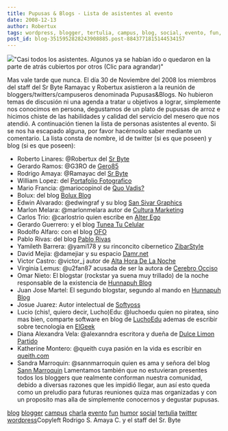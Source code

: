 ```yaml
---
title: Pupusas & Blogs - Lista de asistentes al evento
date: 2008-12-13
author: Robertux
tags: wordpress, blogger, tertulia, campus, blog, social, evento, fun, humor, twitter, charla
post_id: blog-3515952828243908885.post-8843771815144534157
---
```


[![](http://2.bp.blogspot.com/_jH77WNrMVRA/SUMGKyHtOBI/AAAAAAAAFN4/VxG3IJdaoiQ/s400/pupusasblogs08.jpg)](http://2.bp.blogspot.com/_jH77WNrMVRA/SUMGKyHtOBI/AAAAAAAAFN4/VxG3IJdaoiQ/s1600-h/pupusasblogs08.jpg)"Casi todos los asistentes.
      Algunos ya se habían ido o quedaron en la parte de atrás cubiertos por otros (Clic para
      agrandar)"

Mas vale
      tarde que nunca. El día 30 de Noviembre del 2008 los miembros del staff del Sr Byte Ramayac y
      Robertux asistieron a la reunión de bloggers/twitters/campuseros denominada
      Pupusas&Blogs. No hubieron temas de discusión ni una agenda a tratar u objetivos a
      lograr, simplemente nos conocimos en persona, degustamos de un plato de pupusas de arroz e
      hicimos chiste de las habilidades y calidad del servicio del mesero que nos atendió. A
      continuación tienen la lista de personas asistentes al evento. Si se nos ha escapado alguna,
      por favor hacérnoslo saber mediante un comentario. La lista consta de nombre, id de twitter
      (si es que poseen) y blog (si es que poseen):

- Roberto Linares: @Robertux del [Sr Byte](http://www.srbyte.com/)
- Gerardo Ramos: @G3RO de [Gero85](http://gero85.blogspot.com/)
- Rodrigo Amaya: @Ramayac del [Sr Byte](http://www.srbyte.com/)
- William Lopez: del [Portafolio Fotografico](http://portafolio-fotografico.blogspot.com/)
- Mario Francia: @mariocopinol de [Quo Vadis?](http://copinapitli.blogspot.com/)
- Bolux: del blog [Bolux Blog](http://bolux.blogspot.com/)
- Edwin Alvarado: @edwingraf y su blog [San Sivar Graphics](http://sansivargraphics.wordpress.com/)
- Marlon Melara: @marlonmelara autor de [Cultura Marketing](http://culturamarketing.blogspot.com/)
- Carlos Trio: @carlostrio quien escribe en [Alter Ego](http://carlostrio.blogspot.com/)
- Gerardo Guerrero: y el blog [Tunea Tu Celular](http://tuneatucelular.blogpsot.com/)
- Rodolfo Alfaro: con el blog [OFO](http://ofo.blogspot.com/)
- Pablo Rivas: del blog [Pablo Rivas](http://pablorivas1989galeria.blogspot.com/)
- Yamileth Barrera: @yami178 y su rinconcito cibernetico [ZibarStyle](http://zibarstyle.blogspot.com/)
- David Mejia: @damejiar y su espacio [Damr.net](http://damr.net/)
- Victor Castro: @victor_j autor de [Alta Hora De La Noche](http://altahoradelanoche.blogspot.com/)
- Virginia Lemus: @u2fan87 acusada de ser la autora de [Cerebro Occiso](http://cerebroocciso.blogspot.com/)
- Omar Nieto: El blogstar (rockstar ya suena muy trillado) de la noche responsable de la existencia de [Hunnapuh Blog](http://hunnapuh.blogcindario.com/)
- Juan Jose Martel: El segundo blogstar, segundo al mando en [Hunnapuh Blog](http://hunnapuh.blogcindario.com/)
- Josue Juarez: Autor intelectual de [Softyoss](http://www.softyoss.com/)
- Lucio (chis!, quiero decir, Lucho)Edu: @luchoedu quien no piratea, sino mas bien, comparte software en blog de [LuchoEdu](http://www.luchoedu.org/) ademas de escribir sobre tecnologia en [ElGeek](http://elgeek.info/)
- Diana Alexandra Vela: @alexanndra escritora y dueña de [Dulce Limon Partido](http://dulcelimonpartido.blogspot.com/)
- Katherine Montero: @queith cuya pasión en la vida es escribir en [queith.com](http://queith.com/)
- Sandra Marroquin: @sannmarroquin quien es ama y señora del blog [Sann Marroquin](http://sannmarroquin.blogspot.com/)
Lamentamos también que no estuvieran presentes todos
      los bloggers que realmente conforman nuestra comunidad, debido a diversas razones que les
      impidió llegar, aun así esto queda como un preludio para futuras reuniones quiza mas
      organizadas y con un proposito mas alla de simplemente conocernos y degustar pupusas.

[blog](http://www.blogalaxia.com/tags/blog)
      [blogger](http://www.blogalaxia.com/tags/blogger) [campus](http://www.blogalaxia.com/tags/campus) [charla](http://www.blogalaxia.com/tags/charla) [evento](http://www.blogalaxia.com/tags/evento) [fun](http://www.blogalaxia.com/tags/fun) [humor](http://www.blogalaxia.com/tags/humor) [social](http://www.blogalaxia.com/tags/social) [tertulia](http://www.blogalaxia.com/tags/tertulia)
[twitter](http://www.blogalaxia.com/tags/twitter) [wordpress](http://www.blogalaxia.com/tags/wordpress)Copyleft Rodrigo S. Amaya C. y el staff del Sr.
      Byte
